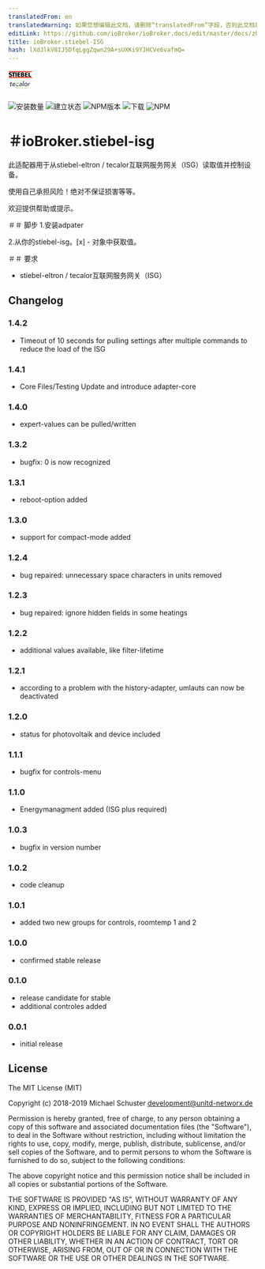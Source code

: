 ```yaml
---
translatedFrom: en
translatedWarning: 如果您想编辑此文档，请删除“translatedFrom”字段，否则此文档将再次自动翻译
editLink: https://github.com/ioBroker/ioBroker.docs/edit/master/docs/zh-cn/adapterref/iobroker.stiebel-isg/README.md
title: ioBroker.stiebel-ISG
hash: lXdJlkV8IJ5DfqLggZqwn29A+sUXKi9YJHCVe6vafmQ=
---
```

![商标](../../../en/adapterref/iobroker.stiebel-isg/admin/stiebel-isg.png)

![安装数量](http://iobroker.live/badges/stiebel-isg-stable.svg)
![建立状态](https://api.travis-ci.org/unltdnetworx/ioBroker.stiebel-isg.svg?branch=master)
![NPM版本](https://img.shields.io/npm/v/iobroker.stiebel-isg.svg)
![下载](https://img.shields.io/npm/dm/iobroker.stiebel-isg.svg)
![NPM](https://nodei.co/npm/iobroker.stiebel-isg.png?downloads=true)

＃ioBroker.stiebel-isg
=================

此适配器用于从stiebel-eltron / tecalor互联网服务网关（ISG）读取值并控制设备。

使用自己承担风险！绝对不保证损害等等。

欢迎提供帮助或提示。

＃＃ 脚步
1.安装adpater

2.从你的stiebel-isg。[x]  - 对象中获取值。

＃＃ 要求
* stiebel-eltron / tecalor互联网服务网关（ISG）

## Changelog
### 1.4.2
* Timeout of 10 seconds for pulling settings after multiple commands to reduce the load of the ISG

### 1.4.1
* Core Files/Testing Update and introduce adapter-core

### 1.4.0
* expert-values can be pulled/written

### 1.3.2
* bugfix: 0 is now recognized

### 1.3.1
* reboot-option added

### 1.3.0
* support for compact-mode added

### 1.2.4
* bug repaired: unnecessary space characters in units removed 

### 1.2.3
* bug repaired: ignore hidden fields in some heatings

### 1.2.2
* additional values available, like filter-lifetime

### 1.2.1
* according to a problem with the history-adapter, umlauts can now be deactivated

### 1.2.0
* status for photovoltaik and device included

### 1.1.1
* bugfix for controls-menu

### 1.1.0
* Energymanagment added (ISG plus required)

### 1.0.3
* bugfix in version number

### 1.0.2
* code cleanup

### 1.0.1
* added two new groups for controls, roomtemp 1 and 2

### 1.0.0
* confirmed stable release

### 0.1.0
* release candidate for stable
* additional controles added

### 0.0.1
* initial release

## License
The MIT License (MIT)

Copyright (c) 2018-2019 Michael Schuster <development@unltd-networx.de>

Permission is hereby granted, free of charge, to any person obtaining a copy
of this software and associated documentation files (the "Software"), to deal
in the Software without restriction, including without limitation the rights
to use, copy, modify, merge, publish, distribute, sublicense, and/or sell
copies of the Software, and to permit persons to whom the Software is
furnished to do so, subject to the following conditions:

The above copyright notice and this permission notice shall be included in
all copies or substantial portions of the Software.

THE SOFTWARE IS PROVIDED "AS IS", WITHOUT WARRANTY OF ANY KIND, EXPRESS OR
IMPLIED, INCLUDING BUT NOT LIMITED TO THE WARRANTIES OF MERCHANTABILITY,
FITNESS FOR A PARTICULAR PURPOSE AND NONINFRINGEMENT. IN NO EVENT SHALL THE
AUTHORS OR COPYRIGHT HOLDERS BE LIABLE FOR ANY CLAIM, DAMAGES OR OTHER
LIABILITY, WHETHER IN AN ACTION OF CONTRACT, TORT OR OTHERWISE, ARISING FROM,
OUT OF OR IN CONNECTION WITH THE SOFTWARE OR THE USE OR OTHER DEALINGS IN
THE SOFTWARE.